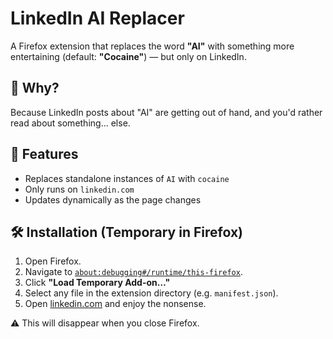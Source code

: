 # LinkedIn AI Replacer

A Firefox extension that replaces the word **"AI"** with something more entertaining (default: **"Cocaine"**) — but only on LinkedIn.

## 🧠 Why?

Because LinkedIn posts about "AI" are getting out of hand, and you'd rather read about something... else.

## 🚀 Features

- Replaces standalone instances of `AI` with `cocaine`
- Only runs on `linkedin.com`
- Updates dynamically as the page changes

## 🛠 Installation (Temporary in Firefox)

1. Open Firefox.
2. Navigate to [`about:debugging#/runtime/this-firefox`](about:debugging#/runtime/this-firefox).
3. Click **"Load Temporary Add-on…"**
4. Select any file in the extension directory (e.g. `manifest.json`).
5. Open [linkedin.com](https://linkedin.com) and enjoy the nonsense.

⚠️ This will disappear when you close Firefox.
